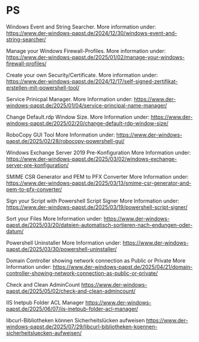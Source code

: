 # PS
Windows Event and String Searcher.
More information under: https://www.der-windows-papst.de/2024/12/30/windows-event-and-string-searcher/

Manage your Windows Firewall-Profiles.
More information under: https://www.der-windows-papst.de/2025/01/02/manage-your-windows-firewall-profiles/

Create your own Security/Certificate.
More information under: https://www.der-windows-papst.de/2024/12/17/self-signed-zertifikat-erstellen-mit-powershell-tool/

Service Prinicpal Manager.
More Information under: https://www.der-windows-papst.de/2025/01/04/service-principal-name-manager/

Change Default.rdp Window Size.
More Information under: https://www.der-windows-papst.de/2025/02/20/change-default-rdp-window-size/

RoboCopy GUI Tool
More Information under: https://www.der-windows-papst.de/2025/02/28/robocopy-powershell-gui/

Windows Exchange Server 2019 Pre-Konfiguration
More Information under: https://www.der-windows-papst.de/2025/03/02/windows-exchange-server-pre-konfiguration/

SMIME CSR Generator and PEM to PFX Converter
More Information under: https://www.der-windows-papst.de/2025/03/13/smime-csr-generator-and-pem-to-pfx-converter/

Sign your Script with Powershell Script Signer
More Information under: https://www.der-windows-papst.de/2025/03/19/powershell-script-signer/

Sort your Files
More Information under: https://www.der-windows-papst.de/2025/03/20/dateien-automatisch-sortieren-nach-endungen-oder-datum/

Powershell Uninstaller
More Information under: https://www.der-windows-papst.de/2025/03/30/powershell-uninstaller/

Domain Controller showing network connection as Public or Private
More Information under: https://www.der-windows-papst.de/2025/04/21/domain-controller-showing-network-connection-as-public-or-private/

Check and Clean AdminCount
https://www.der-windows-papst.de/2025/05/02/check-and-clean-admincount/

IIS Inetpub Folder ACL Manager
https://www.der-windows-papst.de/2025/06/07/iis-inetpub-folder-acl-manager/

libcurl-Bibliotheken können Sicherheitslücken aufweisen
https://www.der-windows-papst.de/2025/07/29/libcurl-bibliotheken-koennen-sicherheitsluecken-aufweisen/
